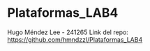 # Plataformas_LAB4
Hugo Méndez Lee - 241265
Link del repo: https://github.com/hmndzzl/Plataformas_LAB4
